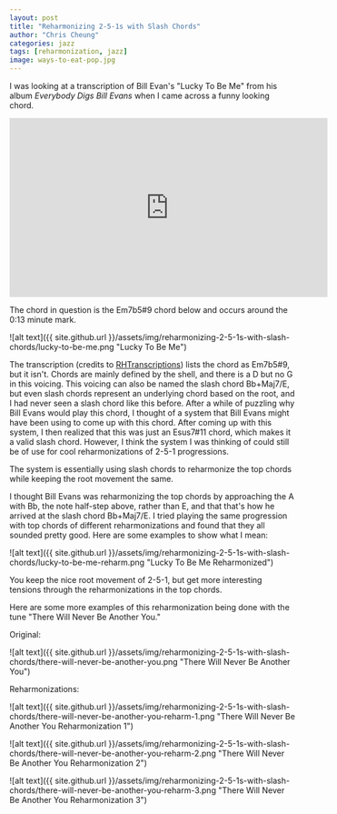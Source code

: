```yaml
---
layout: post
title: "Reharmonizing 2-5-1s with Slash Chords"
author: "Chris Cheung"
categories: jazz
tags: [reharmonization, jazz]
image: ways-to-eat-pop.jpg
---
```


I was looking at a transcription of Bill Evan's "Lucky To Be Me" from his album _Everybody Digs Bill Evans_ when I came across a funny looking chord.

<iframe width="560" height="315" src="https://www.youtube.com/embed/KfnGj8nLdYc?start=13" frameborder="0" allow="accelerometer; autoplay; encrypted-media; gyroscope; picture-in-picture" allowfullscreen></iframe>

The chord in question is the Em7b5#9 chord below and occurs around the 0:13 minute mark.

![alt text]({{ site.github.url }}/assets/img/reharmonizing-2-5-1s-with-slash-chords/lucky-to-be-me.png "Lucky To Be Me")

The transcription (credits to <a href="https://www.youtube.com/watch?v=o31HMrCEg-k" target="_blank">RHTranscriptions</a>) lists the chord as Em7b5#9, but it isn't. Chords are mainly defined by the shell, and there is a D but no G in this voicing. This voicing can also be named the slash chord Bb+Maj7/E, but even slash chords represent an underlying chord based on the root, and I had never seen a slash chord like this before. After a while of puzzling why Bill Evans would play this chord, I thought of a system that Bill Evans might have been using to come up with this chord. After coming up with this system, I then realized that this was just an Esus7#11 chord, which makes it a valid slash chord. However, I think the system I was thinking of could still be of use for cool reharmonizations of 2-5-1 progressions.

The system is essentially using slash chords to reharmonize the top chords while keeping the root movement the same.

I thought Bill Evans was reharmonizing the top chords by approaching the A with Bb, the note half-step above, rather than E, and that that's how he arrived at the slash chord Bb+Maj7/E. I tried playing the same progression with top chords of different reharmonizations and found that they all sounded pretty good. Here are some examples to show what I mean:

![alt text]({{ site.github.url }}/assets/img/reharmonizing-2-5-1s-with-slash-chords/lucky-to-be-me-reharm.png "Lucky To Be Me Reharmonized")

You keep the nice root movement of 2-5-1, but get more interesting tensions through the reharmonizations in the top chords.

Here are some more examples of this reharmonization being done with the tune "There Will Never Be Another You."

Original:

![alt text]({{ site.github.url }}/assets/img/reharmonizing-2-5-1s-with-slash-chords/there-will-never-be-another-you.png "There Will Never Be Another You")

Reharmonizations:

![alt text]({{ site.github.url }}/assets/img/reharmonizing-2-5-1s-with-slash-chords/there-will-never-be-another-you-reharm-1.png "There Will Never Be Another You Reharmonization 1")

![alt text]({{ site.github.url }}/assets/img/reharmonizing-2-5-1s-with-slash-chords/there-will-never-be-another-you-reharm-2.png "There Will Never Be Another You Reharmonization 2")

![alt text]({{ site.github.url }}/assets/img/reharmonizing-2-5-1s-with-slash-chords/there-will-never-be-another-you-reharm-3.png "There Will Never Be Another You Reharmonization 3")